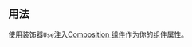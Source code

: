## 用法

使用装饰器`Use`注入[Composition 组件](https://vuejs.org/guide/reusability/composables.html)作为你的组件属性。

[](./code-usage-base.ts ':include :type=code typescript')

